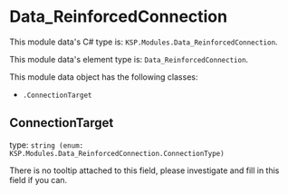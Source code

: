 # Data_ReinforcedConnection

This module data's C# type is: `KSP.Modules.Data_ReinforcedConnection`.

This module data's element type is: `Data_ReinforcedConnection`.

This module data object has the following classes:

- `.ConnectionTarget`

## ConnectionTarget

type: `string (enum: KSP.Modules.Data_ReinforcedConnection.ConnectionType)`

There is no tooltip attached to this field, please investigate and fill in this field if you can.

